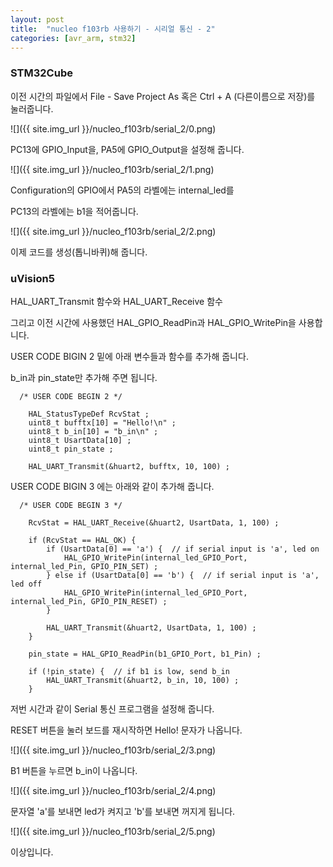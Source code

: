 ```yaml
---
layout: post
title:  "nucleo f103rb 사용하기 - 시리얼 통신 - 2"
categories: [avr_arm, stm32]
---
```


### STM32Cube

이전 시간의 파일에서 File - Save Project As 혹은 Ctrl + A (다른이름으로 저장)를 눌러줍니다.

![]({{ site.img_url }}/nucleo_f103rb/serial_2/0.png)

PC13에 GPIO_Input을, PA5에 GPIO_Output을 설정해 줍니다.

![]({{ site.img_url }}/nucleo_f103rb/serial_2/1.png)

Configuration의 GPIO에서 PA5의 라벨에는 internal_led를

PC13의 라벨에는 b1을 적어줍니다.

![]({{ site.img_url }}/nucleo_f103rb/serial_2/2.png)

이제 코드를 생성(톱니바퀴)해 줍니다.

### uVision5

HAL_UART_Transmit 함수와 HAL_UART_Receive 함수

그리고 이전 시간에 사용했던 HAL_GPIO_ReadPin과 HAL_GPIO_WritePin을 사용합니다.

USER CODE BIGIN 2 밑에 아래 변수들과 함수를 추가해 줍니다.

b_in과 pin_state만 추가해 주면 됩니다.

~~~
  /* USER CODE BEGIN 2 */
	
	HAL_StatusTypeDef RcvStat ;
	uint8_t bufftx[10] = "Hello!\n" ;
	uint8_t b_in[10] = "b_in\n" ;
	uint8_t UsartData[10] ;
	uint8_t pin_state ;
	
	HAL_UART_Transmit(&huart2, bufftx, 10, 100) ;
~~~

USER CODE BIGIN 3 에는 아래와 같이 추가해 줍니다.

~~~
  /* USER CODE BEGIN 3 */
		
	RcvStat = HAL_UART_Receive(&huart2, UsartData, 1, 100) ;
		
	if (RcvStat == HAL_OK) {
		if (UsartData[0] == 'a') {  // if serial input is 'a', led on
			HAL_GPIO_WritePin(internal_led_GPIO_Port, internal_led_Pin, GPIO_PIN_SET) ;
		} else if (UsartData[0] == 'b') {  // if serial input is 'a', led off
			HAL_GPIO_WritePin(internal_led_GPIO_Port, internal_led_Pin, GPIO_PIN_RESET) ;
		}
		
		HAL_UART_Transmit(&huart2, UsartData, 1, 100) ;
	}
	
	pin_state = HAL_GPIO_ReadPin(b1_GPIO_Port, b1_Pin) ;
	
	if (!pin_state) {  // if b1 is low, send b_in
		HAL_UART_Transmit(&huart2, b_in, 10, 100) ;
	}
~~~

저번 시간과 같이 Serial 통신 프로그램을 설정해 줍니다.

RESET 버튼을 눌러 보드를 재시작하면 Hello! 문자가 나옵니다.

![]({{ site.img_url }}/nucleo_f103rb/serial_2/3.png)

B1 버튼을 누르면 b_in이 나옵니다.

![]({{ site.img_url }}/nucleo_f103rb/serial_2/4.png)

문자열 'a'를 보내면 led가 켜지고 'b'를 보내면 꺼지게 됩니다.

![]({{ site.img_url }}/nucleo_f103rb/serial_2/5.png)

이상입니다.
